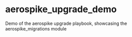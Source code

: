 # aerospike_upgrade_demo
Demo of the aerospike upgrade playbook, showcasing the aerospike_migrations module
